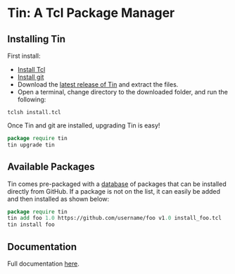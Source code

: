 # Tin: A Tcl Package Manager

## Installing Tin

First install: 
* [Install Tcl](https://www.activestate.com/products/tcl/) 
* [Install git](https://git-scm.com/book/en/v2/Getting-Started-Installing-Git)
* Download the [latest release of Tin](https://github.com/ambaker1/Tin/releases) and extract the files.
* Open a terminal, change directory to the downloaded folder, and run the following:
```
tclsh install.tcl
```

Once Tin and git are installed, upgrading Tin is easy!
```tcl
package require tin
tin upgrade tin
```

## Available Packages

Tin comes pre-packaged with a [database](tinlist.tcl) of packages that can be installed directly from GitHub.
If a package is not on the list, it can easily be added and then installed as shown below:
```tcl
package require tin
tin add foo 1.0 https://github.com/username/foo v1.0 install_foo.tcl
tin install foo
```

## Documentation

Full documentation [here](https://raw.githubusercontent.com/ambaker1/Tin/main/doc/tin.pdf).
